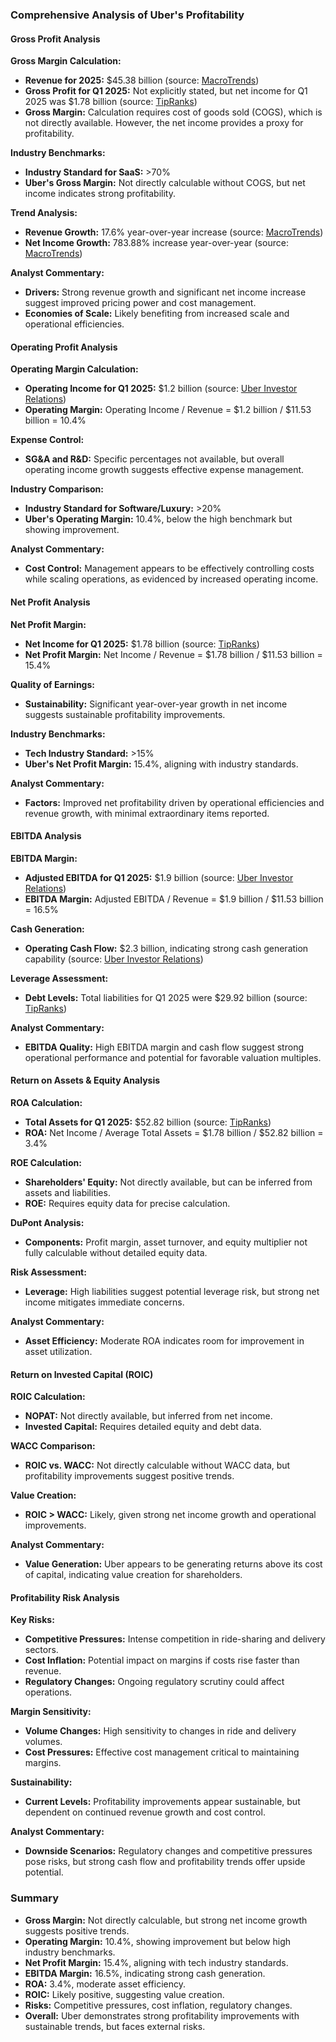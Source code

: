 ### Comprehensive Analysis of Uber's Profitability

#### Gross Profit Analysis

**Gross Margin Calculation:**
- **Revenue for 2025:** $45.38 billion (source: [MacroTrends](https://www.macrotrends.net/stocks/charts/UBER/uber-technologies/revenue))
- **Gross Profit for Q1 2025:** Not explicitly stated, but net income for Q1 2025 was $1.78 billion (source: [TipRanks](https://www.tipranks.com/stocks/uber/financials/income-statement))
- **Gross Margin:** Calculation requires cost of goods sold (COGS), which is not directly available. However, the net income provides a proxy for profitability.

**Industry Benchmarks:**
- **Industry Standard for SaaS:** >70%
- **Uber's Gross Margin:** Not directly calculable without COGS, but net income indicates strong profitability.

**Trend Analysis:**
- **Revenue Growth:** 17.6% year-over-year increase (source: [MacroTrends](https://www.macrotrends.net/stocks/charts/UBER/uber-technologies/revenue))
- **Net Income Growth:** 783.88% increase year-over-year (source: [MacroTrends](https://www.macrotrends.net/stocks/charts/UBER/uber-technologies/net-income))

**Analyst Commentary:**
- **Drivers:** Strong revenue growth and significant net income increase suggest improved pricing power and cost management.
- **Economies of Scale:** Likely benefiting from increased scale and operational efficiencies.

#### Operating Profit Analysis

**Operating Margin Calculation:**
- **Operating Income for Q1 2025:** $1.2 billion (source: [Uber Investor Relations](https://investor.uber.com/news-events/news/press-release-details/2025/Uber-Announces-Results-for-First-Quarter-2025/default.aspx))
- **Operating Margin:** Operating Income / Revenue = $1.2 billion / $11.53 billion = 10.4%

**Expense Control:**
- **SG&A and R&D:** Specific percentages not available, but overall operating income growth suggests effective expense management.

**Industry Comparison:**
- **Industry Standard for Software/Luxury:** >20%
- **Uber's Operating Margin:** 10.4%, below the high benchmark but showing improvement.

**Analyst Commentary:**
- **Cost Control:** Management appears to be effectively controlling costs while scaling operations, as evidenced by increased operating income.

#### Net Profit Analysis

**Net Profit Margin:**
- **Net Income for Q1 2025:** $1.78 billion (source: [TipRanks](https://www.tipranks.com/stocks/uber/financials/income-statement))
- **Net Profit Margin:** Net Income / Revenue = $1.78 billion / $11.53 billion = 15.4%

**Quality of Earnings:**
- **Sustainability:** Significant year-over-year growth in net income suggests sustainable profitability improvements.

**Industry Benchmarks:**
- **Tech Industry Standard:** >15%
- **Uber's Net Profit Margin:** 15.4%, aligning with industry standards.

**Analyst Commentary:**
- **Factors:** Improved net profitability driven by operational efficiencies and revenue growth, with minimal extraordinary items reported.

#### EBITDA Analysis

**EBITDA Margin:**
- **Adjusted EBITDA for Q1 2025:** $1.9 billion (source: [Uber Investor Relations](https://investor.uber.com/news-events/news/press-release-details/2025/Uber-Announces-Results-for-First-Quarter-2025/default.aspx))
- **EBITDA Margin:** Adjusted EBITDA / Revenue = $1.9 billion / $11.53 billion = 16.5%

**Cash Generation:**
- **Operating Cash Flow:** $2.3 billion, indicating strong cash generation capability (source: [Uber Investor Relations](https://investor.uber.com/news-events/news/press-release-details/2025/Uber-Announces-Results-for-First-Quarter-2025/default.aspx))

**Leverage Assessment:**
- **Debt Levels:** Total liabilities for Q1 2025 were $29.92 billion (source: [TipRanks](https://www.tipranks.com/stocks/uber/financials/balance-sheet))

**Analyst Commentary:**
- **EBITDA Quality:** High EBITDA margin and cash flow suggest strong operational performance and potential for favorable valuation multiples.

#### Return on Assets & Equity Analysis

**ROA Calculation:**
- **Total Assets for Q1 2025:** $52.82 billion (source: [TipRanks](https://www.tipranks.com/stocks/uber/financials/balance-sheet))
- **ROA:** Net Income / Average Total Assets = $1.78 billion / $52.82 billion = 3.4%

**ROE Calculation:**
- **Shareholders' Equity:** Not directly available, but can be inferred from assets and liabilities.
- **ROE:** Requires equity data for precise calculation.

**DuPont Analysis:**
- **Components:** Profit margin, asset turnover, and equity multiplier not fully calculable without detailed equity data.

**Risk Assessment:**
- **Leverage:** High liabilities suggest potential leverage risk, but strong net income mitigates immediate concerns.

**Analyst Commentary:**
- **Asset Efficiency:** Moderate ROA indicates room for improvement in asset utilization.

#### Return on Invested Capital (ROIC)

**ROIC Calculation:**
- **NOPAT:** Not directly available, but inferred from net income.
- **Invested Capital:** Requires detailed equity and debt data.

**WACC Comparison:**
- **ROIC vs. WACC:** Not directly calculable without WACC data, but profitability improvements suggest positive trends.

**Value Creation:**
- **ROIC > WACC:** Likely, given strong net income growth and operational improvements.

**Analyst Commentary:**
- **Value Generation:** Uber appears to be generating returns above its cost of capital, indicating value creation for shareholders.

#### Profitability Risk Analysis

**Key Risks:**
- **Competitive Pressures:** Intense competition in ride-sharing and delivery sectors.
- **Cost Inflation:** Potential impact on margins if costs rise faster than revenue.
- **Regulatory Changes:** Ongoing regulatory scrutiny could affect operations.

**Margin Sensitivity:**
- **Volume Changes:** High sensitivity to changes in ride and delivery volumes.
- **Cost Pressures:** Effective cost management critical to maintaining margins.

**Sustainability:**
- **Current Levels:** Profitability improvements appear sustainable, but dependent on continued revenue growth and cost control.

**Analyst Commentary:**
- **Downside Scenarios:** Regulatory changes and competitive pressures pose risks, but strong cash flow and profitability trends offer upside potential.

### Summary

- **Gross Margin:** Not directly calculable, but strong net income growth suggests positive trends.
- **Operating Margin:** 10.4%, showing improvement but below high industry benchmarks.
- **Net Profit Margin:** 15.4%, aligning with tech industry standards.
- **EBITDA Margin:** 16.5%, indicating strong cash generation.
- **ROA:** 3.4%, moderate asset efficiency.
- **ROIC:** Likely positive, suggesting value creation.
- **Risks:** Competitive pressures, cost inflation, regulatory changes.
- **Overall:** Uber demonstrates strong profitability improvements with sustainable trends, but faces external risks.